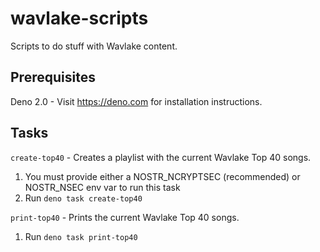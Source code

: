 # wavlake-scripts

Scripts to do stuff with Wavlake content.

## Prerequisites

Deno 2.0 - Visit https://deno.com for installation instructions.

## Tasks

`create-top40` - Creates a playlist with the current Wavlake Top 40 songs.
1. You must provide either a NOSTR_NCRYPTSEC (recommended) or NOSTR_NSEC env var to run this task
2. Run `deno task create-top40`

`print-top40` - Prints the current Wavlake Top 40 songs.
1. Run `deno task print-top40`

